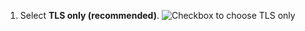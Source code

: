 1. Select **TLS only (recommended)**.
   ![Checkbox to choose TLS only](/assets/images/enterprise/management-console/tls-only.png)
